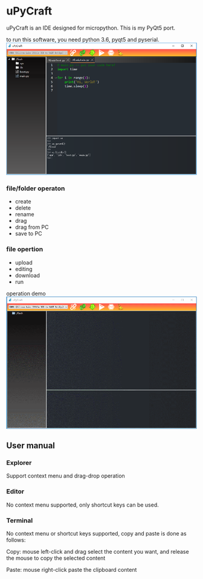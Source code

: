 # uPyCraft
uPyCraft is an IDE designed for micropython. This is my PyQt5 port.

to run this software, you need python 3.6, pyqt5 and pyserial.
![](https://github.com/XIVN1987/uPyCraft/blob/master/截图.png)

### file/folder operaton
+ create
+ delete
+ rename
+ drag
+ drag from PC
+ save to PC

### file opertion
+ upload
+ editing
+ download
+ run

operation demo
![](https://github.com/XIVN1987/uPyCraft/blob/master/动图.gif)


## User manual

### Explorer
Support context menu and drag-drop operation

### Editor
No context menu supported, only shortcut keys can be used.

### Terminal
No context menu or shortcut keys supported, copy and paste is done as follows:

Copy:  mouse left-click and drag select the content you want, and release the mouse to copy the selected content

Paste: mouse right-click paste the clipboard content

